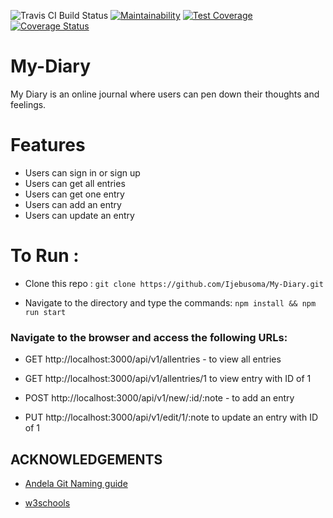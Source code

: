 ![Travis CI Build Status](https://travis-ci.org/Ijebusoma/My-Diary.svg?branch=develop)
[![Maintainability](https://api.codeclimate.com/v1/badges/db63bb94d982007aba99/maintainability)](https://codeclimate.com/github/Ijebusoma/My-Diary/maintainability)
[![Test Coverage](https://api.codeclimate.com/v1/badges/db63bb94d982007aba99/test_coverage)](https://codeclimate.com/github/Ijebusoma/My-Diary/test_coverage)
[![Coverage Status](https://coveralls.io/repos/github/Ijebusoma/My-Diary/badge.svg?branch=develop)](https://coveralls.io/github/Ijebusoma/My-Diary?branch=develop)

# My-Diary
My Diary is an online journal where users can pen down their thoughts and feelings.

# Features

* Users can sign in or sign up
* Users can get all entries
* Users can get one entry
* Users can add an entry
* Users can update an entry

# To Run :
* Clone this repo : 
`git clone https://github.com/Ijebusoma/My-Diary.git`

* Navigate to the directory and type the commands: `npm install && npm run start`

### Navigate to the browser and access the following URLs:

* GET http://localhost:3000/api/v1/allentries - to view all entries

 * GET http://localhost:3000/api/v1/allentries/1  to view entry with ID of 1

* POST http://localhost:3000/api/v1/new/:id/:note - to add an entry

* PUT http://localhost:3000/api/v1/edit/1/:note to update an entry with ID of 1

## ACKNOWLEDGEMENTS
 * [Andela Git Naming guide](https://github.com/andela/bestpractices/wiki/Git-naming-conventions-and-best-practices)
 
 * [w3schools](w3schools.com)



